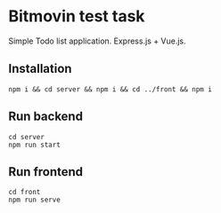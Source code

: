 # Bitmovin test task

Simple Todo list application. Express.js + Vue.js.

## Installation
```
npm i && cd server && npm i && cd ../front && npm i
```

## Run backend 
```
cd server
npm run start
```

## Run frontend 
```
cd front
npm run serve
```
